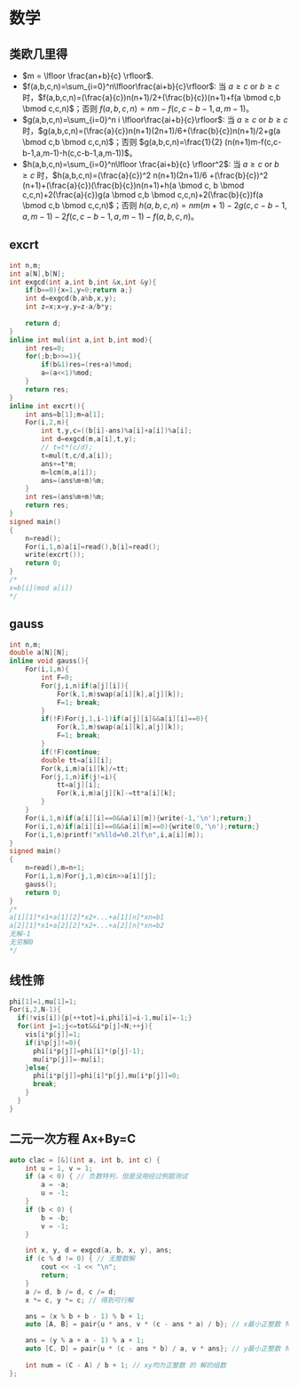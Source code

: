 # 数学

## 类欧几里得

* $m = \lfloor \frac{an+b}{c} \rfloor$.
* $f(a,b,c,n)=\sum_{i=0}^n\lfloor\frac{ai+b}{c}\rfloor$: 当 $a \ge c$ or $b \ge c$ 时，$f(a,b,c,n)=(\frac{a}{c})n(n+1)/2+(\frac{b}{c})(n+1)+f(a \bmod c,b \bmod c,c,n)$；否则 $f(a,b,c,n)=nm-f(c,c-b-1,a,m-1)$。
* $g(a,b,c,n)=\sum_{i=0}^n i \lfloor\frac{ai+b}{c}\rfloor$: 当 $a \ge c$ or $b \ge c$ 时，$g(a,b,c,n)=(\frac{a}{c})n(n+1)(2n+1)/6+(\frac{b}{c})n(n+1)/2+g(a \bmod c,b \bmod c,c,n)$；否则 $g(a,b,c,n)=\frac{1}{2} (n(n+1)m-f(c,c-b-1,a,m-1)-h(c,c-b-1,a,m-1))$。
* $h(a,b,c,n)=\sum_{i=0}^n\lfloor \frac{ai+b}{c} \rfloor^2$: 当 $a \ge c$ or $b \ge c$ 时，$h(a,b,c,n)=(\frac{a}{c})^2 n(n+1)(2n+1)/6 +(\frac{b}{c})^2 (n+1)+(\frac{a}{c})(\frac{b}{c})n(n+1)+h(a \bmod c, b \bmod c,c,n)+2(\frac{a}{c})g(a \bmod c,b \bmod c,c,n)+2(\frac{b}{c})f(a \bmod c,b \bmod c,c,n)$；否则 $h(a,b,c,n)=nm(m+1)-2g(c,c-b-1,a,m-1)-2f(c,c-b-1,a,m-1)-f(a,b,c,n)$。

## excrt
```cpp
int n,m;
int a[N],b[N];
int exgcd(int a,int b,int &x,int &y){
	if(b==0){x=1,y=0;return a;}
	int d=exgcd(b,a%b,x,y);
	int z=x;x=y,y=z-a/b*y;
	
	return d;
}
inline int mul(int a,int b,int mod){
	int res=0;
	for(;b;b>>=1){
		if(b&1)res=(res+a)%mod;
		a=(a<<1)%mod;
	}
	return res;
}
inline int excrt(){
	int ans=b[1];m=a[1];
	For(i,2,n){
		int t,y,c=((b[i]-ans)%a[i]+a[i])%a[i];
		int d=exgcd(m,a[i],t,y);
		// t=t*(c/d);
		t=mul(t,c/d,a[i]);
		ans+=t*m;
		m=lcm(m,a[i]);
		ans=(ans%m+m)%m;
	}
	int res=(ans%m+m)%m;
	return res;
}
signed main()
{
	n=read();
	For(i,1,n)a[i]=read(),b[i]=read();
	write(excrt());
	return 0;
}
/*
x=b[i](mod a[i])
*/
```

## gauss

```cpp
int n,m;
double a[N][N];
inline void gauss(){
	For(i,1,n){
		int F=0;
		For(j,i,n)if(a[j][i]){
			For(k,1,m)swap(a[i][k],a[j][k]);
			F=1; break;
		}
		if(!F)For(j,1,i-1)if(a[j][i]&&a[i][i]==0){
			For(k,1,m)swap(a[i][k],a[j][k]);
			F=1; break;	
		}
		if(!F)continue;
		double tt=a[i][i];
		For(k,i,m)a[i][k]/=tt;
		For(j,1,n)if(j!=i){
			tt=a[j][i];
			For(k,i,m)a[j][k]-=tt*a[i][k];
		}
	}
	For(i,1,n)if(a[i][i]==0&&a[i][m]){write(-1,'\n');return;}
	For(i,1,n)if(a[i][i]==0&&a[i][m]==0){write(0,'\n');return;}
	For(i,1,n)printf("x%lld=%0.2lf\n",i,a[i][m]);
}
signed main()
{
	n=read(),m=n+1;
	For(i,1,n)For(j,1,m)cin>>a[i][j];
	gauss();
	return 0;
}
/*
a[1][1]*x1+a[1][2]*x2+...+a[1][n]*xn=b1
a[2][1]*x1+a[2][2]*x2+...+a[2][n]*xn=b2
无解-1
无穷解0
*/
```
## 线性筛
```cpp
phi[1]=1,mu[1]=1;
For(i,2,N-1){
  if(!vis[i]){p[++tot]=i,phi[i]=i-1,mu[i]=-1;}
  for(int j=1;j<=tot&&i*p[j]<N;++j){
    vis[i*p[j]]=1;
    if(i%p[j]!=0){
      phi[i*p[j]]=phi[i]*(p[j]-1);
      mu[i*p[j]]=-mu[i];
    }else{
      phi[i*p[j]]=phi[i]*p[j],mu[i*p[j]]=0;
      break;
    }
  }
}
```

## 二元一次方程 Ax+By=C
```cpp
auto clac = [&](int a, int b, int c) {
    int u = 1, v = 1;
    if (a < 0) { // 负数特判，但是没用经过例题测试
        a = -a;
        u = -1;
    }
    if (b < 0) {
        b = -b;
        v = -1;
    }

    int x, y, d = exgcd(a, b, x, y), ans;
    if (c % d != 0) { // 无整数解
        cout << -1 << "\n";
        return;
    }
    a /= d, b /= d, c /= d;
    x *= c, y *= c; // 得到可行解

    ans = (x % b + b - 1) % b + 1;
    auto [A, B] = pair{u * ans, v * (c - ans * a) / b}; // x最小正整数 特解

    ans = (y % a + a - 1) % a + 1;
    auto [C, D] = pair{u * (c - ans * b) / a, v * ans}; // y最小正整数 特解
    
    int num = (C - A) / b + 1; // xy均为正整数 的 解的组数
};
```
